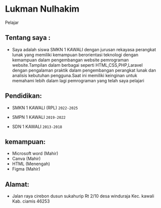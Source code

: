 # Lukman Nulhakim 
Pelajar
## Tentang saya :
- Saya adalah siswa SMKN 1 KAWALI dengan jurusan rekayasa perangkat lunak yang memiliki kemampuan berorientasi teknologi dengan kemampuan dalam pengembangan website pemrograman website.Tampilan dalam berbagai seperti HTML,CSS,PHP,Laravel dengan pengalaman praktik dalam pengembangan perangkat lunak dan analisis kebutuhan pengguna.Saat ini memiliki keinginan untuk memahami lebih dalam lagi pemrograman yang telah saya pelajari 
## Pendidikan:

-  SMKN 1 KAWALI (RPL) `2022-2025`
   
 - SMPN 1 KAWALI `2019-2022`

 - SDN 1 KAWALI `2013-2018`

## kemampuan:
   - Microsoft word (Mahir)
   - Canva (Mahir)
   - HTML (Menengah)
   - Figma (Mahir)

 ## Alamat:
 - Jalan raya cirebon
dusun sukahurip Rt 2/10
desa winduraja
Kec. kawali
Kab. ciamis 46253

